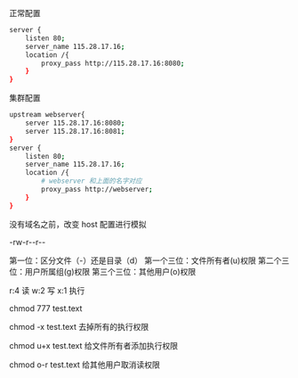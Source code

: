 正常配置
```bash
server {
    listen 80;
    server_name 115.28.17.16;
    location /{
        proxy_pass http://115.28.17.16:8080;
    }
}
```


集群配置
```bash
upstream webserver{
    server 115.28.17.16:8080;
    server 115.28.17.16:8081;
}
server {
    listen 80;
    server_name 115.28.17.16;
    location /{
        # webserver 和上面的名字对应
        proxy_pass http://webserver;
    }
}
```


没有域名之前，改变 host 配置进行模拟

-rw-r--r--

第一位：区分文件（-）还是目录（d）
第一个三位：文件所有者(u)权限
第二个三位：用户所属组(g)权限
第三个三位：其他用户(o)权限

r:4 读
w:2 写
x:1 执行

chmod 777 test.text

chmod -x test.text  去掉所有的执行权限

chmod u+x test.text  给文件所有者添加执行权限

chmod o-r test.text 给其他用户取消读权限